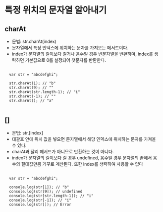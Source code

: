 # 특정 위치의 문자열 알아내기
## charAt  
* 문법: str.charAt(index)  
* 문자열에서 특정 인덱스에 위치하는 문자를 가져오는 메서드이다.
* index가 문자열의 길이보다 길거나 음수일 경우 빈문자열을 반환하며, index를 생략하면 기본값으로 0를 설정되어 첫문자를 반환한다.
<pre>
  <code>
  var str = "abcdefghi";
  
  str.charAt(1); // "b"
  str.charAt(9); // ""
  str.charAt(str.length-1); // "i"
  str.charAt(-1); // ""
  str.charAt(); // "a"
  </code>
</pre>

## []
* 문법: str.[index] 
* 대괄호 안에 위치 값을 넣으면 문자열에서 해당 인덱스에 위치하는 문자를 가져올 수 있다.
* charAt과 달리 메서드가 아니므로 반환하는 것이 아니다.
* index가 문자열의 길이보다 길 경우 undefined, 음수일 경우 문자열의 끝에서 음수의 절대값만큼 거꾸로 계산된다. 또한 index를 생략하여 사용할 수 없다
<pre>
  <code>
  var str = "abcdefghi";
  
  console.log(str[1]); // "b"
  console.log(str[9]); // undefined
  console.log(str[str.length-1]); // "i"
  console.log(str[-1]); // "i"
  console.log(str[]); // Error
  </code>
</pre>